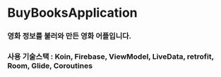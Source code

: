 # BuyBooksApplication

### 영화 정보를 불러와 만든 영화 어플입니다.
### 사용 기술스택 : Koin, Firebase, ViewModel, LiveData, retrofit, Room, Glide, Coroutines
